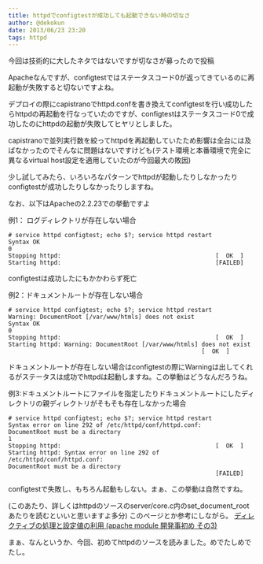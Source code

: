 ```yaml
---
title: httpdでconfigtestが成功しても起動できない時の切なさ
author: @dekokun
date: 2013/06/23 23:20
tags: httpd
---
```


今回は技術的に大したネタではないですが切なさが募ったので投稿

Apacheなんですが、configtestではステータスコード0が返ってきているのに再起動が失敗すると切ないですよね。

デプロイの際にcapistranoでhttpd.confを書き換えてconfigtestを行い成功したらhttpdの再起動を行なっていたのですが、configtestはステータスコード0で成功したのにhttpdの起動が失敗してヒヤリとしました。

capistranoで並列実行数を絞ってhttpdを再起動していたため影響は全台には及ばなかったのでそんなに問題はないですけども(テスト環境と本番環境で完全に異なるvirtual host設定を適用していたのが今回最大の敗因)

少し試してみたら、いろいろなパターンでhttpdが起動したりしなかったりconfigtestが成功したりしなかったりしますね。

なお、以下はApacheの2.2.23での挙動ですよ

例1： ログディレクトリが存在しない場合

    # service httpd configtest; echo $?; service httpd restart
    Syntax OK
    0
    Stopping httpd:                                            [  OK  ]
    Starting httpd:                                            [FAILED]

configtestは成功したにもかかわらず死亡


例2：ドキュメントルートが存在しない場合


    # service httpd configtest; echo $?; service httpd restart
    Warning: DocumentRoot [/var/www/htmls] does not exist
    Syntax OK
    0
    Stopping httpd:                                            [  OK  ]
    Starting httpd: Warning: DocumentRoot [/var/www/htmls] does not exist
                                                           [  OK  ]

ドキュメントルートが存在しない場合はconfigtestの際にWarningは出してくれるがステータスは成功でhttpdは起動しますね。この挙動はどうなんだろうね。

例3:ドキュメントルートにファイルを指定したりドキュメントルートにしたディレクトリの親ディレクトリがそもそも存在しなかった場合

    # service httpd configtest; echo $?; service httpd restart
    Syntax error on line 292 of /etc/httpd/conf/httpd.conf:
    DocumentRoot must be a directory
    1
    Stopping httpd:                                            [  OK  ]
    Starting httpd: Syntax error on line 292 of /etc/httpd/conf/httpd.conf:
    DocumentRoot must be a directory
                                                               [FAILED]

configtestで失敗し、もちろん起動もしない。まぁ、この挙動は自然ですね。

(このあたり、詳しくはhttpdのソースのserver/core.c内のset_document_rootあたりを読むといいと思いますよ多分)
このページとか参考にしながら。
[ディレクティブの処理と設定値の利用 (apache module 開発事初め その3) ](http://dsas.blog.klab.org/archives/50596409.html#s28)

まぁ、なんというか、今回、初めてhttpdのソースを読みました。めでたしめでたし。
